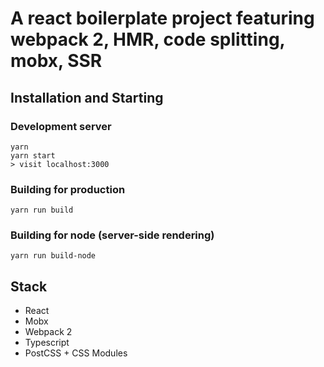 # A react boilerplate project featuring webpack 2, HMR, code splitting, mobx, SSR

## Installation and Starting

### Development server
```
yarn
yarn start
> visit localhost:3000
```

### Building for production
```
yarn run build
```

### Building for node (server-side rendering)
```
yarn run build-node
```

## Stack

* React
* Mobx
* Webpack 2
* Typescript
* PostCSS + CSS Modules
